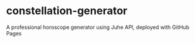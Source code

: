 # constellation-generator
A professional horoscope generator using Juhe API, deployed with GitHub Pages
